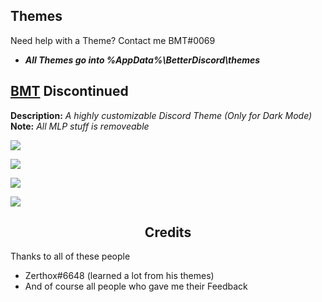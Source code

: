 ## Themes
Need help with a Theme? Contact me BMT#0069
* ***All **Themes** go into %AppData%\BetterDiscord\themes***

## [BMT](https://github.com/PONYMODZ/Discord-stuff/blob/master/themes/bmt/BMT.theme.css) Discontinued

**Description:** <i>A highly customizable Discord Theme (Only for Dark Mode)</i>
**Note:** <i>All MLP stuff is removeable</i>

![](https://i.imgur.com/XfjYntG.png)

![](https://i.imgur.com/Q69VQFn.png)

![](https://i.imgur.com/nBFPw5W.png)

![](https://i.imgur.com/FpotPTn.png)

## <DIV ALIGN=CENTER>Credits</div>
Thanks to all of these people
* Zerthox#6648 (learned a lot from his themes)
* And of course all people who gave me their Feedback
